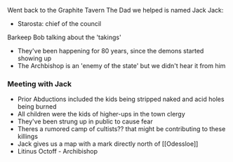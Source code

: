 Went back to the Graphite Tavern 
The Dad we helped is named Jack 
Jack: 
- Starosta: chief of the council

Barkeep Bob talking about the 'takings'
 - They've been happening for 80 years, since the demons started showing up
 - The Archbishop is an 'enemy of the state' but we didn't hear it from him 

### Meeting with Jack 

- Prior Abductions included the kids being stripped naked and acid holes being burned 
- All children were the kids of higher-ups in the town clergy 
- They've been strung up in public to cause fear 
- Theres a rumored camp of cultists?? that might be contributing to these killings
- Jack gives us a map with a mark directly north of [[Odessloe]] 
- Litinus Octoff - Archibishop
